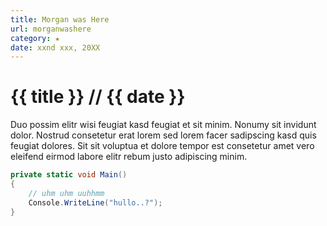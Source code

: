 ```yaml
---
title: Morgan was Here
url: morganwashere
category: ★
date: xxnd xxx, 20XX
---
```


# {{ title }} <span>// {{ date }}</span>
Duo possim elitr wisi feugiat kasd feugiat et sit minim.
Nonumy sit invidunt dolor.
Nostrud consetetur erat lorem sed lorem facer sadipscing kasd quis feugiat dolores.
Sit sit voluptua et dolore tempor est consetetur amet vero eleifend eirmod labore elitr rebum justo adipiscing minim.

```csharp
private static void Main()
{
    // uhm uhm uuhhmm
    Console.WriteLine("hullo..?");
}
```